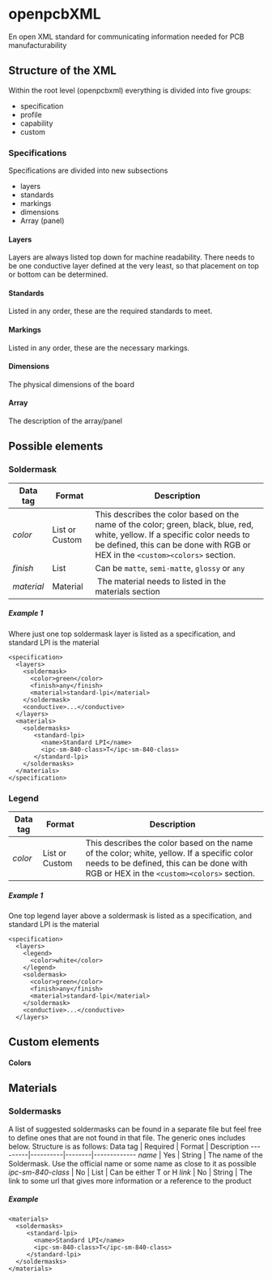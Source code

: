 # openpcbXML
En open XML standard for communicating information needed for PCB manufacturability

## Structure of the XML
Within the root level (openpcbxml) everything is divided into five groups:
- specification
- profile
- capability
- custom

### Specifications
Specifications are divided into new subsections
- layers
- standards
- markings
- dimensions
- Array (panel)

#### Layers
Layers are always listed top down for machine readability. There needs to be one conductive layer defined at the very least, so that placement on top or bottom can be determined.

#### Standards
Listed in any order, these are the required standards to meet.

#### Markings
Listed in any order, these are the necessary markings.

#### Dimensions
The physical dimensions of the board

#### Array
The description of the array/panel

## Possible elements

### Soldermask

Data tag | Format | Description
---------|--------|-------------
*color* | List or Custom | This describes the color based on the name of the color; green, black, blue, red, white, yellow. If a specific color needs to be defined, this can be done with RGB or HEX in the `<custom><colors>` section.
*finish* | List | Can be `matte`, `semi-matte`, `glossy` or `any`
*material* | Material | The material needs to listed in the materials section

##### Example 1
Where just one top soldermask layer is listed as a specification, and standard LPI is the material
```
<specification>
  <layers>
    <soldermask>
      <color>green</color>
      <finish>any</finish>
      <material>standard-lpi</material>
    </soldermask>
    <conductive>...</conductive>
  </layers>
  <materials>
    <soldermasks>
       <standard-lpi>
         <name>Standard LPI</name>
         <ipc-sm-840-class>T</ipc-sm-840-class>
       </standard-lpi>
    </soldermasks>
  </materials>
</specification>

```
### Legend

Data tag | Format | Description
---------|--------|-------------
*color* | List or Custom | This describes the color based on the name of the color; white, yellow. If a specific color needs to be defined, this can be done with RGB or HEX in the `<custom><colors>` section.

##### Example 1
One top legend layer above a soldermask is listed as a specification, and standard LPI is the material
```
<specification>
  <layers>
    <legend>
      <color>white</color>
    </legend>
    <soldermask>
      <color>green</color>
      <finish>any</finish>
      <material>standard-lpi</material>
    </soldermask>
    <conductive>...</conductive>
  </layers>
```

## Custom elements

#### Colors

## Materials
### Soldermasks
A list of suggested soldermasks can be found in a separate file but feel free to define ones that are not found in that file. The generic ones includes below. Structure is as follows:
Data tag | Required | Format | Description
---------|----------|--------|-------------
*name* | Yes | String | The name of the Soldermask. Use the official name or some name as close to it as possible
*ipc-sm-840-class* | No | List | Can be either T or H
*link* | No | String | The link to some url that gives more information or a reference to the product

##### Example
```
<materials>
  <soldermasks>
     <standard-lpi>
       <name>Standard LPI</name>
       <ipc-sm-840-class>T</ipc-sm-840-class>
     </standard-lpi>
  </soldermasks>
</materials>
```
